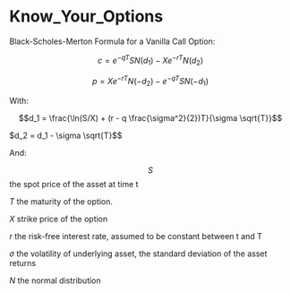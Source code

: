 # Know_Your_Options

Black-Scholes-Merton Formula for a Vanilla Call Option:

$$c =e^{-qT} S N (d_1) - X e^{-rT} N (d_2)$$

$$p = X e^{-rT} N (−d_2)−e^{-qT}SN(−d_1)$$

With:

$$d_1 = \frac{\ln(S/X) + (r  - q \frac{\sigma^2}{2})T}{\sigma  \sqrt{T}}$$


$d_2 = d_1 - \sigma \sqrt{T}$$

And:

$$S$$ the spot price of the asset at time t


$T$ the maturity of the option.


$X$ strike price of the option


$r$ the risk-free interest rate, assumed to be constant between t and T


$\sigma$ the  volatility of underlying asset, the standard deviation of the asset returns

$N$ the normal distribution 
